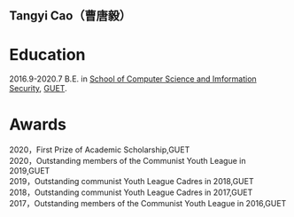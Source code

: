## Tangyi Cao（曹唐毅）

# Education
2016.9-2020.7 B.E. in [School of Computer Science and Imformation Security](https://www.guet.edu.cn/), [GUET](https://www.guet.edu.cn/dept3/xygk/xyjj.htm).

# Awards
2020，First Prize of Academic Scholarship,GUET  
2020，Outstanding members of the Communist Youth League in 2019,GUET  
2019，Outstanding communist Youth League Cadres in 2018,GUET  
2018，Outstanding communist Youth League Cadres in 2017,GUET  
2017，Outstanding members of the Communist Youth League in 2016,GUET  
